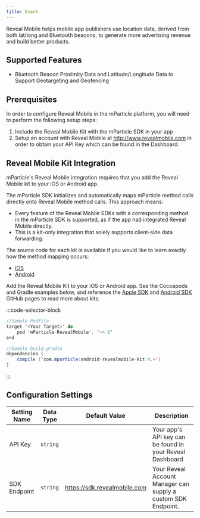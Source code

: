 ```yaml
---
title: Event
---
```


Reveal Mobile helps mobile app publishers use location data, derived from both lat/long and Bluetooth beacons, to generate more advertising revenue and build better products. 

## Supported Features

* Bluetooth Beacon Proximity Data and Latitude/Longitude Data to Support Geotargeting and Geofencing

## Prerequisites

In order to configure Reveal Mobile in the mParticle platform, you will need to perform the following setup steps:

1.  Include the Reveal Mobile Kit with the mParticle SDK in your app
2.  Setup an account with Reveal Mobile at <http://www.revealmobile.com> in order to obtain your API Key which can be found in the Dashboard.

## Reveal Mobile Kit Integration

mParticle's Reveal Mobile integration requires that you add the Reveal Mobile kit to your iOS or Android app.

The mParticle SDK initializes and automatically maps mParticle method calls directly onto Reveal Mobile method calls. This approach means:

* Every feature of the Reveal Mobile SDKs with a corresponding method in the mParticle SDK is supported, as if the app had integrated Reveal Mobile directly. 
* This is a kit-only integration that solely supports client-side data forwarding.

The source code for each kit is available if you would like to learn exactly how the method mapping occurs:

* [iOS](https://github.com/mparticle-integrations/mparticle-apple-integration-revealmobile)
* [Android](https://github.com/mparticle-integrations/mparticle-android-integration-revealmobile)

Add the Reveal Mobile Kit to your iOS or Android app. See the Cocoapods and Gradle examples below, and reference the [Apple SDK](https://github.com/mParticle/mparticle-apple-sdk) and [Android SDK](https://github.com/mParticle/mparticle-android-sdk) GitHub pages to read more about kits.

:::code-selector-block
~~~objectivec
//Sample Podfile
target '<Your Target>' do
    pod 'mParticle-RevealMobile', '~> 6'
end
~~~

~~~java
//Sample build.gradle
dependencies {
    compile ('com.mparticle:android-revealmobile-kit:4.+')
}
~~~ 
:::


## Configuration Settings

| Setting Name |  Data Type    | Default Value  | Description |
| ---|---|---|---|
| API Key | `string` | <unset> | Your app's API key can be found in your Reveal Dashboard |
| SDK Endpoint | `string` | https://sdk.revealmobile.com | Your Reveal Account Manager can supply a custom SDK Endpoint. |
